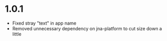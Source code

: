 # 1.0.1
- Fixed stray "text" in app name
- Removed unnecessary dependency on jna-platform to cut size down a little
